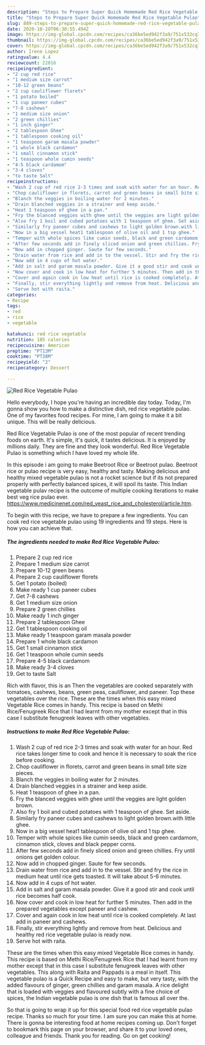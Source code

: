 ```yaml
---
description: "Steps to Prepare Super Quick Homemade Red Rice Vegetable Pulao"
title: "Steps to Prepare Super Quick Homemade Red Rice Vegetable Pulao"
slug: 889-steps-to-prepare-super-quick-homemade-red-rice-vegetable-pulao
date: 2020-10-28T06:30:55.494Z
image: https://img-global.cpcdn.com/recipes/ca36be5ed942f3a9/751x532cq70/red-rice-vegetable-pulao-recipe-main-photo.jpg
thumbnail: https://img-global.cpcdn.com/recipes/ca36be5ed942f3a9/751x532cq70/red-rice-vegetable-pulao-recipe-main-photo.jpg
cover: https://img-global.cpcdn.com/recipes/ca36be5ed942f3a9/751x532cq70/red-rice-vegetable-pulao-recipe-main-photo.jpg
author: Irene Lopez
ratingvalue: 4.4
reviewcount: 22016
recipeingredient:
- "2 cup red rice"
- "1 medium size carrot"
- "10-12 green beans"
- "2 cup cauliflower florets"
- "1 potato boiled"
- "1 cup paneer cubes"
- "7-8 cashews"
- "1 medium size onion"
- "2 green chillies"
- "1 inch ginger"
- "2 tablespoon Ghee"
- "1 tablespoon cooking oil"
- "1 teaspoon garam masala powder"
- "1 whole black cardamon"
- "1 small cinnamon stick"
- "1 teaspoon whole cumin seeds"
- "4-5 black cardamom"
- "3-4 cloves"
- "to taste Salt"
recipeinstructions:
- "Wash 2 cup of red rice 2-3 times and soak with water for an hour. Red rice takes longer time to cook and hence it is necessary to soak the rice before cooking."
- "Chop cauliflower in florets, carrot and green beans in small bite size pieces."
- "Blanch the veggies in boiling water for 2 minutes."
- "Drain blanched veggies in a strainer and keep aside."
- "Heat 1 teaspoon of ghee in a pan."
- "Fry the blanced veggies with ghee until the veggies are light golden brown."
- "Also fry 1 boil and cubed potatoes with 1 teaspoon of ghee. Set aside."
- "Similarly fry paneer cubes and cashews to light golden brown.with little ghee."
- "Now in a big vessel heat1 tablespoon of olive oil and 1 tsp ghee."
- "Temper with whole spices like cumin seeds, black and green cardamom, cinnamon stick, cloves and black pepper corns."
- "After few seconds add in finely sliced onion and green chillies. Fry until onions get golden colour."
- "Now add in chopped ginger. Saute for few seconds."
- "Drain water from rice and add in to the vessel. Stir and fry the rice in medium heat until rice gets toasted. It will take about 5-6 minutes."
- "Now add in 4 cups of hot water."
- "Add in salt and garam masala powder. Give it a good stir and cook until rice becomes half cook."
- "Now cover and cook in low heat for further 5 minutes. Then add in the prepared vegetables except paneer and cashew."
- "Cover and again cook in low heat until rice is cooked completely. At last add in paneer and cashews."
- "Finally, stir everything lightly and remove from heat. Delicious and healthy red rice vegetable pulao is ready now."
- "Serve hot with raita."
categories:
- Recipe
tags:
- red
- rice
- vegetable

katakunci: red rice vegetable 
nutrition: 185 calories
recipecuisine: American
preptime: "PT13M"
cooktime: "PT38M"
recipeyield: "2"
recipecategory: Dessert

---
```



![Red Rice Vegetable Pulao](https://img-global.cpcdn.com/recipes/ca36be5ed942f3a9/751x532cq70/red-rice-vegetable-pulao-recipe-main-photo.jpg)

Hello everybody, I hope you're having an incredible day today. Today, I'm gonna show you how to make a distinctive dish, red rice vegetable pulao. One of my favorites food recipes. For mine, I am going to make it a bit unique. This will be really delicious.

Red Rice Vegetable Pulao is one of the most popular of recent trending foods on earth. It's simple, it's quick, it tastes delicious. It is enjoyed by millions daily. They are fine and they look wonderful. Red Rice Vegetable Pulao is something which I have loved my whole life.

In this episode i am going to make Beetroot Rice or Beetroot pulao. Beetroot rice or pulao recipe is very easy, healthy and tasty. Making delicious and healthy mixed vegetable pulao is not a rocket science but if its not prepared properly with perfectly balanced spices, it will spoil its taste. This Indian vegetable pulav recipe is the outcome of multiple cooking iterations to make best veg rice pulao ever. https://www.medicinenet.com/red_yeast_rice_and_cholesterol/article.htm.


To begin with this recipe, we have to prepare a few ingredients. You can cook red rice vegetable pulao using 19 ingredients and 19 steps. Here is how you can achieve that.

<!--inarticleads1-->

##### The ingredients needed to make Red Rice Vegetable Pulao:

1. Prepare 2 cup red rice
1. Prepare 1 medium size carrot
1. Prepare 10-12 green beans
1. Prepare 2 cup cauliflower florets
1. Get 1 potato (boiled)
1. Make ready 1 cup paneer cubes
1. Get 7-8 cashews
1. Get 1 medium size onion
1. Prepare 2 green chillies
1. Make ready 1 inch ginger
1. Prepare 2 tablespoon Ghee
1. Get 1 tablespoon cooking oil
1. Make ready 1 teaspoon garam masala powder
1. Prepare 1 whole black cardamon
1. Get 1 small cinnamon stick
1. Get 1 teaspoon whole cumin seeds
1. Prepare 4-5 black cardamom
1. Make ready 3-4 cloves
1. Get to taste Salt


Rich with flavor, this is an Then the vegetables are cooked separately with tomatoes, cashews, beans, green peas, cauliflower, and paneer. Top these vegetables over the rice. These are the times when this easy mixed Vegetable Rice comes in handy. This recipe is based on Methi Rice/Fenugreek Rice that I had learnt from my mother except that in this case I substitute fenugreek leaves with other vegetables. 

<!--inarticleads2-->

##### Instructions to make Red Rice Vegetable Pulao:

1. Wash 2 cup of red rice 2-3 times and soak with water for an hour. Red rice takes longer time to cook and hence it is necessary to soak the rice before cooking.
1. Chop cauliflower in florets, carrot and green beans in small bite size pieces.
1. Blanch the veggies in boiling water for 2 minutes.
1. Drain blanched veggies in a strainer and keep aside.
1. Heat 1 teaspoon of ghee in a pan.
1. Fry the blanced veggies with ghee until the veggies are light golden brown.
1. Also fry 1 boil and cubed potatoes with 1 teaspoon of ghee. Set aside.
1. Similarly fry paneer cubes and cashews to light golden brown.with little ghee.
1. Now in a big vessel heat1 tablespoon of olive oil and 1 tsp ghee.
1. Temper with whole spices like cumin seeds, black and green cardamom, cinnamon stick, cloves and black pepper corns.
1. After few seconds add in finely sliced onion and green chillies. Fry until onions get golden colour.
1. Now add in chopped ginger. Saute for few seconds.
1. Drain water from rice and add in to the vessel. Stir and fry the rice in medium heat until rice gets toasted. It will take about 5-6 minutes.
1. Now add in 4 cups of hot water.
1. Add in salt and garam masala powder. Give it a good stir and cook until rice becomes half cook.
1. Now cover and cook in low heat for further 5 minutes. Then add in the prepared vegetables except paneer and cashew.
1. Cover and again cook in low heat until rice is cooked completely. At last add in paneer and cashews.
1. Finally, stir everything lightly and remove from heat. Delicious and healthy red rice vegetable pulao is ready now.
1. Serve hot with raita.


These are the times when this easy mixed Vegetable Rice comes in handy. This recipe is based on Methi Rice/Fenugreek Rice that I had learnt from my mother except that in this case I substitute fenugreek leaves with other vegetables. This along with Raita and Pappads is a meal in itself. This vegetable pulao is a Quick Recipe and easy to make, but very tasty, with the added flavours of ginger, green chillies and garam masala. A rice delight that is loaded with veggies and flavoured subtly with a fine choice of spices, the Indian vegetable pulao is one dish that is famous all over the. 

So that is going to wrap it up for this special food red rice vegetable pulao recipe. Thanks so much for your time. I am sure you can make this at home. There is gonna be interesting food at home recipes coming up. Don't forget to bookmark this page on your browser, and share it to your loved ones, colleague and friends. Thank you for reading. Go on get cooking!
